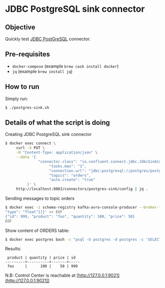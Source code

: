 # JDBC PostgreSQL sink connector

## Objective

Quickly test [JDBC PostGreSQL](https://docs.confluent.io/current/connect/kafka-connect-jdbc/sink-connector/index.html#kconnect-long-jdbc-sink-connector) connector.

## Pre-requisites

* `docker-compose` (example `brew cask install docker`)
* `jq` (example `brew install jq`)


## How to run

Simply run:

```
$ ./postgres-sink.sh
```

## Details of what the script is doing

Creating JDBC PostgreSQL sink connector

```bash
$ docker exec connect \
     curl -X PUT \
     -H "Content-Type: application/json" \
     --data '{
               "connector.class": "io.confluent.connect.jdbc.JdbcSinkConnector",
                    "tasks.max": "1",
                    "connection.url": "jdbc:postgresql://postgres/postgres?user=postgres&password=postgres&ssl=false",
                    "topics": "orders",
                    "auto.create": "true"
          }' \
     http://localhost:8083/connectors/postgres-sink/config | jq .
```

Sending messages to topic orders

```bash
$ docker exec -i schema-registry kafka-avro-console-producer --broker-list broker:9092 --topic orders --property value.schema='{"type":"record","name":"myrecord","fields":[{"name":"id","type":"int"},{"name":"product", "type": "string"}, {"name":"quantity", "type": "int"}, {"name":"price",
"type": "float"}]}' << EOF
{"id": 999, "product": "foo", "quantity": 100, "price": 50}
EOF
```

Show content of ORDERS table:

```bash
$ docker exec postgres bash -c "psql -U postgres -d postgres -c 'SELECT * FROM ORDERS'"
```

Results:

```
 product | quantity | price | id
---------+----------+-------+-----
 foo     |      100 |    50 | 999
 ```

N.B: Control Center is reachable at [http://127.0.0.1:9021](http://127.0.0.1:9021])
